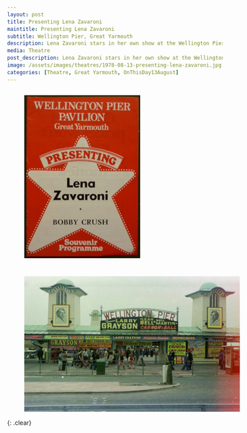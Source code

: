 ```yaml
---
layout: post
title: Presenting Lena Zavaroni
maintitle: Presenting Lena Zavaroni
subtitle: Wellington Pier, Great Yarmouth
description: Lena Zavaroni stars in her own show at the Wellington Pier, Great Yarmouth.
media: Theatre
post_description: Lena Zavaroni stars in her own show at the Wellington Pier, Great Yarmouth.
image: /assets/images/theatres/1978-08-13-presenting-lena-zavaroni.jpg
categories: [Theatre, Great Yarmouth, OnThisDay13August]
---
```


<figure class="fig1">
<a href="/assets/images/theatres/1978-08-13-presenting-lena-zavaroni.jpg"><img src="/assets/images/theatres/1978-08-13-presenting-lena-zavaroni.jpg" class="full-width zoom-in"/></a>
</figure>

<figure class="fig2">
<a href="/assets/images/theatres/1978-08-13-presenting-lena-zavaroni-wp.jpg"><img src="/assets/images/theatres/1978-08-13-presenting-lena-zavaroni-wp.jpg" class="full-width zoom-in"/></a>
</figure>

<br />{: .clear}

<style>
.fig1 {float:left; width:30.5%;}

.fig2 {float:right; width:67.5%;}

@media screen and (orientation:portrait) {
.fig1 {float:left; width:100%; margin-bottom: 25px;}
.fig2 {float:left; width:100%;}
}
</style>


